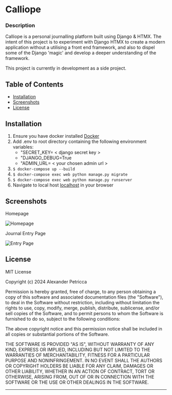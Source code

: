 # Calliope
### Description

Calliope is a personal journalling platform built using Django & HTMX. The intent of this project is to experiment with Django HTMX to create a modern application without a utilising a front end framework, and also to dispel some of the Django 'magic' and develop a deeper understanding of the framework.

This project is currently in development as a side project.

## Table of Contents

- [Installation](#installation)
- [Screenshots](#screenshots)
- [License](#license)

## Installation

1. Ensure you have docker installed [Docker](https://www.docker.com/)
2. Add .env to root directory containing the following environment variables:
    - "SECRET_KEY= < django secret key >
    - "DJANGO_DEBUG=True
    - "ADMIN_URL= < your chosen admin url >
3. `$ docker-compose up --build`
4. `$ docker-compose exec web python manage.py migrate`
5. `$ docker-compose exec web python manage.py runserver`
6. Navigate to local host [localhost](http://127.0.0.1:8000/) in your browser


## Screenshots

Homepage

![Homepage](assets/images/calliope-home.jpg)

Journal Entry Page

![Entry Page](assets/images/calliope-create.jpg)


## License

MIT License

Copyright (c) 2024 Alexander Petricca

Permission is hereby granted, free of charge, to any person obtaining a copy
of this software and associated documentation files (the "Software"), to deal
in the Software without restriction, including without limitation the rights
to use, copy, modify, merge, publish, distribute, sublicense, and/or sell
copies of the Software, and to permit persons to whom the Software is
furnished to do so, subject to the following conditions:

The above copyright notice and this permission notice shall be included in all
copies or substantial portions of the Software.

THE SOFTWARE IS PROVIDED "AS IS", WITHOUT WARRANTY OF ANY KIND, EXPRESS OR
IMPLIED, INCLUDING BUT NOT LIMITED TO THE WARRANTIES OF MERCHANTABILITY,
FITNESS FOR A PARTICULAR PURPOSE AND NONINFRINGEMENT. IN NO EVENT SHALL THE
AUTHORS OR COPYRIGHT HOLDERS BE LIABLE FOR ANY CLAIM, DAMAGES OR OTHER
LIABILITY, WHETHER IN AN ACTION OF CONTRACT, TORT OR OTHERWISE, ARISING FROM,
OUT OF OR IN CONNECTION WITH THE SOFTWARE OR THE USE OR OTHER DEALINGS IN THE
SOFTWARE.

---